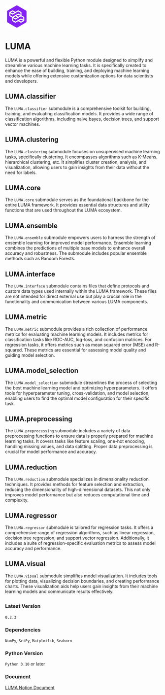 <img src="others/luma.png" alt="logo" width="75" height="75">

# LUMA
<!-- ------------------ -->
LUMA is a powerful and flexible Python module designed to simplify and streamline 
various machine learning tasks. It is specifically created to enhance the ease of 
building, training, and deploying machine learning models while offering extensive 
customization options for data scientists and developers.

## LUMA.classifier
<!-- ------------------- -->
The `LUMA.classifier` submodule is a comprehensive toolkit for building, training,
and evaluating classification models. It provides a wide range of classification algorithms, 
including naive bayes, decision trees, and support vector machines.

## LUMA.clustering
<!-- ------------------- -->
The `LUMA.clustering` submodule focuses on unsupervised machine learning tasks, 
specifically clustering. It encompasses algorithms such as K-Means, hierarchical clustering, etc. It simplifies cluster 
creation, analysis, and visualization, allowing users to gain insights from their data without the need for labels.

## LUMA.core
<!-- ------------- -->
The `LUMA.core` submodule serves as the foundational backbone for the entire LUMA framework. 
It provides essential data structures and utility functions that are used throughout the LUMA ecosystem.

## LUMA.ensemble
<!-- ------------------- -->
The `LUMA.ensemble` submodule empowers users to harness the strength of ensemble learning for improved model performance. 
Ensemble learning combines the predictions of multiple base models to enhance overall accuracy and robustness. 
The submodule includes popular ensemble methods such as Random Forests.

## LUMA.interface
<!-- ------------------ -->
The `LUMA.interface` submodule contains files that define protocols and custom data types used internally within the LUMA 
framework. These files are not intended for direct external use but play a crucial role in the functionality and 
communication between various LUMA components.

## LUMA.metric
<!-- --------------- -->
The `LUMA.metric` submodule provides a rich collection of performance metrics for evaluating 
machine learning models. It includes metrics for classification tasks like ROC-AUC, log-loss, 
and confusion matrices. For regression tasks, it offers metrics such as mean squared error (MSE) 
and R-squared. These metrics are essential for assessing model quality and guiding model selection.

## LUMA.model_selection
<!-- ----------------------- -->
The `LUMA.model_selection` submodule streamlines the process of selecting the best machine learning 
model and optimizing hyperparameters. It offers tools for hyperparameter tuning, cross-validation, 
and model selection, enabling users to find the optimal model configuration for their specific task.

## LUMA.preprocessing
<!-- ---------------------- -->
The `LUMA.preprocessing` submodule includes a variety of data preprocessing functions to ensure data 
is properly prepared for machine learning tasks. It covers tasks like feature scaling, one-hot encoding, 
handling missing values, and data splitting. Proper data preprocessing is crucial for model performance 
and accuracy.

## LUMA.reduction
<!-- --------------------- -->
The `LUMA.reduction` submodule specializes in dimensionality reduction techniques. It provides methods 
for feature selection and extraction, reducing the dimensionality of high-dimensional datasets. 
This not only improves model performance but also reduces computational time and complexity.

## LUMA.regressor
<!-- ------------------ -->
The `LUMA.regressor` submodule is tailored for regression tasks. It offers a comprehensive range of 
regression algorithms, such as linear regression, decision tree regression, and support vector regression. 
Additionally, it includes a suite of regression-specific evaluation metrics to assess model 
accuracy and performance.

## LUMA.visual
<!-- ------------------- -->
The `LUMA.visual` submodule simplifies model visualization. It includes tools for plotting data,
visualizing decision boundaries, and creating performance charts. These visualization aids help 
users gain insights from their machine learning models and communicate results effectively.
##

### Latest Version
`0.2.3`

### Dependencies
`NumPy`, `SciPy`, `Matplotlib`, `Seaborn`

### Python Version
`Python 3.10` or later

### Document
[LUMA Notion Document](https://lumerico284.notion.site/LUMA-76330376b0e64cc1b95874c469aeb327?pvs=4)
